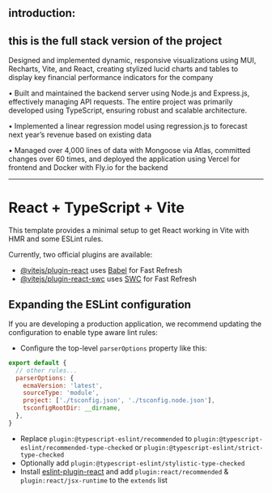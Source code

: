 introduction: 
---------------------------------------------------------------------------------------------------------------------------------------
this is the full stack version of the project
---------------------------------------------------------------------------------------------------------------------------------------
 Designed and implemented dynamic, responsive visualizations using MUI, Recharts, Vite, and React, creating stylized lucid charts and tables to display key financial performance indicators for the company
 
• Built and maintained the backend server using Node.js and Express.js, effectively managing API requests. The entire project was primarily developed using TypeScript, ensuring robust and scalable architecture.

• Implemented a linear regression model using regression.js to forecast next year’s revenue based on existing data

• Managed over 4,000 lines of data with Mongoose via Atlas, committed changes over 60 times, and deployed the application using Vercel for frontend and Docker with Fly.io for the backend


-------------------------------------------------------------------------------

# React + TypeScript + Vite

This template provides a minimal setup to get React working in Vite with HMR and some ESLint rules.

Currently, two official plugins are available:

- [@vitejs/plugin-react](https://github.com/vitejs/vite-plugin-react/blob/main/packages/plugin-react/README.md) uses [Babel](https://babeljs.io/) for Fast Refresh
- [@vitejs/plugin-react-swc](https://github.com/vitejs/vite-plugin-react-swc) uses [SWC](https://swc.rs/) for Fast Refresh

## Expanding the ESLint configuration

If you are developing a production application, we recommend updating the configuration to enable type aware lint rules:

- Configure the top-level `parserOptions` property like this:

```js
export default {
  // other rules...
  parserOptions: {
    ecmaVersion: 'latest',
    sourceType: 'module',
    project: ['./tsconfig.json', './tsconfig.node.json'],
    tsconfigRootDir: __dirname,
  },
}
```

- Replace `plugin:@typescript-eslint/recommended` to `plugin:@typescript-eslint/recommended-type-checked` or `plugin:@typescript-eslint/strict-type-checked`
- Optionally add `plugin:@typescript-eslint/stylistic-type-checked`
- Install [eslint-plugin-react](https://github.com/jsx-eslint/eslint-plugin-react) and add `plugin:react/recommended` & `plugin:react/jsx-runtime` to the `extends` list
